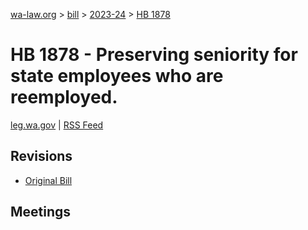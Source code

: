 [wa-law.org](/) > [bill](/bill/) > [2023-24](/bill/2023-24/) > [HB 1878](/bill/2023-24/hb/1878/)

# HB 1878 - Preserving seniority for state employees who are reemployed.
[leg.wa.gov](https://app.leg.wa.gov/billsummary?BillNumber=1878&Year=2023&Initiative=false) | [RSS Feed](./rss.xml)

## Revisions
* [Original Bill](1/)

## Meetings